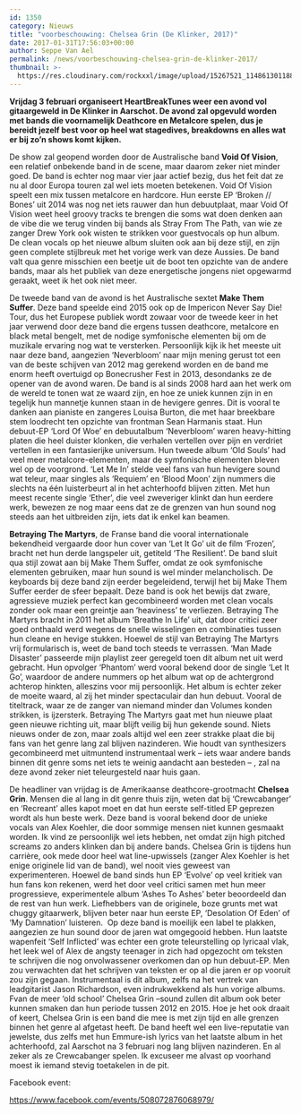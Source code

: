 ```yaml
---
id: 1350
category: Nieuws
title: "voorbeschouwing: Chelsea Grin (De Klinker, 2017)"
date: 2017-01-31T17:56:03+00:00
author: Seppe Van Ael
permalink: /news/voorbeschouwing-chelsea-grin-de-klinker-2017/
thumbnail: >-
  https://res.cloudinary.com/rockxxl/image/upload/15267521_1148613011886525_3477895762962650862_n.jpg
---
```

**Vrijdag 3 februari organiseert HeartBreakTunes weer een avond vol gitaargeweld in De Klinker in Aarschot. De avond zal opgevuld worden met bands die voornamelijk Deathcore en Metalcore spelen, dus je bereidt jezelf best voor op heel wat stagedives, breakdowns en alles wat er bij zo’n shows komt kijken.**

De show zal geopend worden door de Australische band **Void Of Vision**, een relatief onbekende band in de scene, maar daarom zeker niet minder goed. De band is echter nog maar vier jaar actief bezig, dus het feit dat ze nu al door Europa touren zal wel iets moeten betekenen. Void Of Vision speelt een mix tussen metalcore en hardcore. Hun eerste EP ‘Broken // Bones’ uit 2014 was nog net iets rauwer dan hun debuutplaat, maar Void Of Vision weet heel groovy tracks te brengen die soms wat doen denken aan de vibe die we terug vinden bij bands als Stray From The Path, van wie ze zanger Drew York ook wisten te strikken voor guestvocals op hun album. De clean vocals op het nieuwe album sluiten ook aan bij deze stijl, en zijn geen complete stijlbreuk met het vorige werk van deze Aussies. De band valt qua genre misschien een beetje uit de boot ten opzichte van de andere bands, maar als het publiek van deze energetische jongens niet opgewarmd geraakt, weet ik het ook niet meer.



De tweede band van de avond is het Australische sextet **Make Them Suffer**. Deze band speelde eind 2015 ook op de Impericon Never Say Die! Tour, dus het Europese publiek wordt zowaar voor de tweede keer in het jaar verwend door deze band die ergens tussen deathcore, metalcore en black metal bengelt, met de nodige symfonische elementen bij om de muzikale ervaring nog wat te versterken. Persoonlijk kijk ik het meeste uit naar deze band, aangezien ‘Neverbloom’ naar mijn mening gerust tot een van de beste schijven van 2012 mag gerekend worden en de band me enorm heeft overtuigd op Bonecrusher Fest in 2013, desondanks ze de opener van de avond waren. De band is al sinds 2008 hard aan het werk om de wereld te tonen wat ze waard zijn, en hoe ze uniek kunnen zijn in en tegelijk hun mannetje kunnen staan in de hevigere genres. Dit is vooral te danken aan pianiste en zangeres Louisa Burton, die met haar breekbare stem loodrecht ten opzichte van frontman Sean Harmanis staat. Hun debuut-EP ‘Lord Of Woe’ en debuutalbum ‘Neverbloom’ waren heavy-hitting platen die heel duister klonken, die verhalen vertellen over pijn en verdriet vertellen in een fantasierijke universum. Hun tweede album ‘Old Souls’ had veel meer metalcore-elementen, maar de symfonische elementen bleven wel op de voorgrond. ‘Let Me In’ stelde veel fans van hun hevigere sound wat teleur, maar singles als ‘Requiem’ en ‘Blood Moon’ zijn nummers die slechts na één luisterbeurt al in het achterhoofd blijven zitten. Met hun meest recente single ‘Ether’, die veel zweveriger klinkt dan hun eerdere werk, bewezen ze nog maar eens dat ze de grenzen van hun sound nog steeds aan het uitbreiden zijn, iets dat ik enkel kan beamen.



**Betraying The Martyrs**, de Franse band die vooral internationale bekendheid vergaarde door hun cover van ‘Let It Go’ uit de film ‘Frozen’, bracht net hun derde langspeler uit, getiteld ‘The Resilient’. De band sluit qua stijl zowat aan bij Make Them Suffer, omdat ze ook symfonische elementen gebruiken, maar hun sound is wel minder melancholisch. De keyboards bij deze band zijn eerder begeleidend, terwijl het bij Make Them Suffer eerder de sfeer bepaalt. Deze band is ook het bewijs dat zware, agressieve muziek perfect kan gecombineerd worden met clean vocals zonder ook maar een greintje aan ‘heaviness’ te verliezen. Betraying The Martyrs bracht in 2011 het album ‘Breathe In Life’ uit, dat door critici zeer goed onthaald werd wegens de snelle wisselingen en combinaties tussen hun cleane en hevige stukken. Hoewel de stijl van Betraying The Martyrs vrij formularisch is, weet de band toch steeds te verrassen. ‘Man Made Disaster’ passeerde mijn playlist zeer geregeld toen dit album net uit werd gebracht. Hun opvolger ‘Phantom’ werd vooral bekend door de single ‘Let It Go’, waardoor de andere nummers op het album wat op de achtergrond achterop hinkten, alleszins voor mij persoonlijk. Het album is echter zeker de moeite waard, al zij het minder spectaculair dan hun debuut. Vooral de titeltrack, waar ze de zanger van niemand minder dan Volumes konden strikken, is ijzersterk. Betraying The Martyrs gaat met hun nieuwe plaat geen nieuwe richting uit, maar blijft veilig bij hun gekende sound. Niets nieuws onder de zon, maar zoals altijd wel een zeer strakke plaat die bij fans van het genre lang zal blijven nazinderen. Wie houdt van synthesizers gecombineerd met uitmuntend instrumentaal werk – iets waar andere bands binnen dit genre soms net iets te weinig aandacht aan besteden – , zal na deze avond zeker niet teleurgesteld naar huis gaan.



De headliner van vrijdag is de Amerikaanse deathcore-grootmacht **Chelsea Grin**. Mensen die al lang in dit genre thuis zijn, weten dat bij ‘Crewcabanger’ en ‘Recreant’ alles kapot moet en dat hun eerste self-titled EP geprezen wordt als hun beste werk. Deze band is vooral bekend door de unieke vocals van Alex Koehler, die door sommige mensen niet kunnen gesmaakt worden. Ik vind ze persoonlijk wel iets hebben, net omdat zijn high pitched screams zo anders klinken dan bij andere bands. Chelsea Grin is tijdens hun carrière, ook mede door heel wat line-upwissels (zanger Alex Koehler is het enige originele lid van de band), wel nooit vies geweest van experimenteren. Hoewel de band sinds hun EP ‘Evolve’ op veel kritiek van hun fans kon rekenen, werd het door veel critici samen met hun meer progressieve, experimentele album ‘Ashes To Ashes’ beter beoordeeld dan de rest van hun werk. Liefhebbers van de originele, boze grunts met wat chuggy gitaarwerk, blijven beter naar hun eerste EP, ‘Desolation Of Eden’ of ‘My Damnation’ luisteren.  Op deze band is moeilijk een label te plakken, aangezien ze hun sound door de jaren wat omgegooid hebben. Hun laatste wapenfeit ‘Self Inflicted’ was echter een grote teleurstelling op lyricaal vlak, het leek wel of Alex de angsty teenager in zich had opgezocht om teksten te schrijven die nog onvolwassener overkomen dan op hun debuut-EP. Men zou verwachten dat het schrijven van teksten er op al die jaren er op vooruit zou zijn gegaan. Instrumentaal is dit album, zelfs na het vertrek van leadgitarist Jason Richardson, even indrukwekkend als hun vorige albums. Fvan de meer ‘old school’ Chelsea Grin –sound zullen dit album ook beter kunnen smaken dan hun periode tussen 2012 en 2015. Hoe je het ook draait of keert, Chelsea Grin is een band die mee is met zijn tijd en alle grenzen binnen het genre al afgetast heeft. De band heeft wel een live-reputatie van jewelste, dus zelfs met hun Emmure-ish lyrics van het laatste album in het achterhoofd, zal Aarschot na 3 februari nog lang blijven nazinderen. En al zeker als ze Crewcabanger spelen. Ik excuseer me alvast op voorhand moest ik iemand stevig toetakelen in de pit.



Facebook event:

https://www.facebook.com/events/508072876068979/